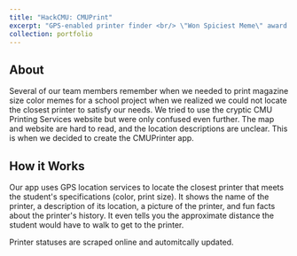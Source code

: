 ```yaml
---
title: "HackCMU: CMUPrint"
excerpt: "GPS-enabled printer finder <br/> \"Won Spiciest Meme\" award. <br/><img src='/images/cmuprintersplash.jpg'>"
collection: portfolio
---
```


## About

Several of our team members remember when we needed to print magazine size color memes for a school project when we realized we could not locate the closest printer to satisfy our needs. We tried to use the cryptic CMU Printing Services website but were only confused even further. The map and website are hard to read, and the location descriptions are unclear. This is when we decided to create the CMUPrinter app.

## How it Works

Our app uses GPS location services to locate the closest printer that meets the student's specifications (color, print size). It shows the name of the printer, a description of its location, a picture of the printer, and fun facts about the printer's history. It even tells you the approximate distance the student would have to walk to get to the printer.

Printer statuses are scraped online and automitcally updated.
